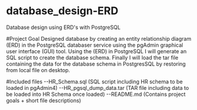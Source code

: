 # database_design-ERD
Database design using ERD's with PostgreSQL

#Project Goal
Designed database by creating an entity relationship diagram (ERD) in the PostgreSQL databaser service using the pgAdmin graphical user interface (GUI) tool. Using the (ERD) in PostgreSQL I will generate an SQL script to create the database schema. Finally I will load the tar file containing the data for the database schema in PostgresSQL by restoring from local file on desktop.

#Included files
--HR_Schema.sql (SQL script including HR schema to be loaded in pgAdmin4)
--HR_pgsql_dump_data.tar (TAR file including data to be loaded into HR Schema once loaded)
--README.md (Contains project goals + short file descriptions)
